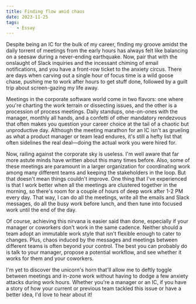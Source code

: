 ```yaml
---
title: Finding flow amid chaos
date: 2023-11-25
tags:
    - Essay
---
```


Despite being an IC for the bulk of my career, finding my groove amidst the daily torrent of
meetings from the early hours has always felt like balancing on a seesaw during a
never-ending earthquake. Now, pair that with the onslaught of Slack inquiries and the
incessant chiming of email notifications, and you have a front-row ticket to the anxiety
circus. There are days when carving out a single hour of focus time is a wild goose chase,
pushing me to work after hours to get stuff done, followed by a guilt trip about
screen-gazing my life away.

Meetings in the corporate software world come in two flavors: one where you're charting the
work terrain or dissecting issues, and the other is a procession of process meetings. Daily
standups, one-on-ones with the manager, monthly all hands, and a confetti of other mandatory
rendezvous that often makes you question your career choice at the tail of a chaotic but
unproductive day. Although the meeting marathon for an IC isn't as grueling as what a
product manager or team lead endures, it's still a hefty list that often sidelines the real
deal—doing the actual work you were hired for.

Now, railing against the corporate sky is useless. I'm well aware that far more astute minds
have written about this many times before. Also, some of these meetings are paramount in a
larger organization for coordinating work among many different teams and keeping the
stakeholders in the loop. But that doesn't mean things couldn't improve. One thing that I've
experienced is that I work better when all the meetings are clustered together in the
morning, so there's room for a couple of hours of deep work after 1-2 PM every day. That
way, I can do all the meetings, write all the emails and Slack messages, do all the busy
work before lunch, and then tune into focused work until the end of the day.

Of course, achieving this nirvana is easier said than done, especially if your manager or
coworkers don't work in the same cadence. Neither should a team adopt an immutable work
style that isn't flexible enough to cater to changes. Plus, chaos induced by the messages
and meetings between different teams is often beyond your control. The best you can probably
do is talk to your manager, propose a potential workflow, and see whether it works for them
and your coworkers.

I'm yet to discover the unicorn's horn that'll allow me to deftly toggle between meetings
and in-zone work without having to dodge a few anxiety attacks during work hours. Whether
you're a manager or an IC, if you have a story of how your current or previous team tackled
this issue or have a better idea, I'd love to hear about it!
